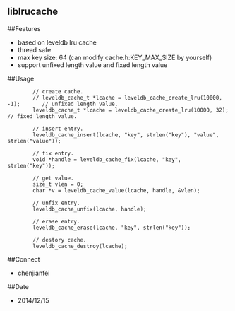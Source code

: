 liblrucache
-----------

##Features
* based on leveldb lru cache
* thread safe
* max key size: 64 (can modify cache.h:KEY_MAX_SIZE by yourself)
* support unfixed length value and fixed length value

##Usage
```
        // create cache.
        // leveldb_cache_t *lcache = leveldb_cache_create_lru(10000, -1);       // unfixed length value.
        leveldb_cache_t *lcache = leveldb_cache_create_lru(10000, 32);          // fixed length value.

        // insert entry.
        leveldb_cache_insert(lcache, "key", strlen("key"), "value", strlen("value"));

        // fix entry.
        void *handle = leveldb_cache_fix(lcache, "key", strlen("key"));

        // get value.
        size_t vlen = 0;
        char *v = leveldb_cache_value(lcache, handle, &vlen);

        // unfix entry.
        leveldb_cache_unfix(lcache, handle);

        // erase entry.
        leveldb_cache_erase(lcache, "key", strlen("key"));

        // destory cache.
        leveldb_cache_destroy(lcache);
```

##Connect
* chenjianfei

##Date
* 2014/12/15
